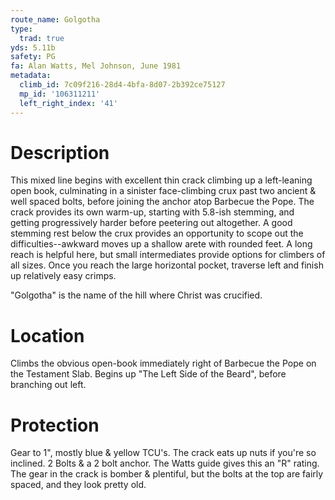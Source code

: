 ```yaml
---
route_name: Golgotha
type:
  trad: true
yds: 5.11b
safety: PG
fa: Alan Watts, Mel Johnson, June 1981
metadata:
  climb_id: 7c09f216-28d4-4bfa-8d07-2b392ce75127
  mp_id: '106311211'
  left_right_index: '41'
---
```

# Description
This mixed line begins with excellent thin crack climbing up a left-leaning open book, culminating in a sinister face-climbing crux past two ancient & well spaced bolts, before joining the anchor atop Barbecue the Pope.  The crack provides its own warm-up, starting with 5.8-ish stemming, and getting progressively harder before peetering out altogether.  A good stemming rest below the crux provides an opportunity to scope out the difficulties--awkward moves up a shallow arete with rounded feet.  A long reach is helpful here, but small intermediates provide options for climbers of all sizes.  Once you reach the large horizontal pocket, traverse left and finish up relatively easy crimps.

"Golgotha" is the name of the hill where Christ was crucified.

# Location
Climbs the obvious open-book immediately right of Barbecue the Pope on the Testament Slab.  Begins up "The Left Side of the Beard", before branching out left.

# Protection
Gear to 1", mostly blue & yellow TCU's.  The crack eats up nuts if you're so inclined.  2 Bolts & a 2 bolt anchor.  The Watts guide gives this an "R" rating.  The gear in the crack is bomber & plentiful, but the bolts at the top are fairly spaced, and they look pretty old.
